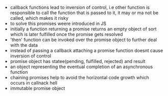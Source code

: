 - callback functions lead to inversion of control, i.e other function is responsible to call the function that is passed to it, it may or ma not be called, which makes it risky
- to solve this promises weere introduced in JS
- initially a function returning a promise returns an empty object of sort which is later fulfilled once the promise gets resolved
- 'then' function can be invoked over the promise object to further deal with the data
- instead of passing a callback attaching a promise function doesnt cause inversion of control
- promise object has statee(pending, fulfilled, rejected) and result
- an object representing the eventual completion of an asynchronous function
- chaining promises help to avoid the horizontal code growth which occurs in callnack hell
- immutable promise object
